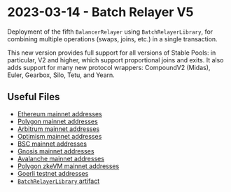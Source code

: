 # 2023-03-14 - Batch Relayer V5

Deployment of the fifth `BalancerRelayer` using `BatchRelayerLibrary`, for combining multiple operations (swaps, joins, etc.) in a single transaction.

This new version provides full support for all versions of Stable Pools: in particular, V2 and higher, which support proportional joins and exits.
It also adds support for many new protocol wrappers: CompoundV2 (Midas), Euler, Gearbox, Silo, Tetu, and Yearn.

## Useful Files

- [Ethereum mainnet addresses](./output/mainnet.json)
- [Polygon mainnet addresses](./output/polygon.json)
- [Arbitrum mainnet addresses](./output/arbitrum.json)
- [Optimism mainnet addresses](./output/optimism.json)
- [BSC mainnet addresses](./output/bsc.json)
- [Gnosis mainnet addresses](./output/gnosis.json)
- [Avalanche mainnet addresses](./output/avalanche.json)
- [Polygon zkeVM mainnet addresses](./output/zkevm.json)
- [Goerli testnet addresses](./output/goerli.json)
- [`BatchRelayerLibrary` artifact](./artifact/BatchRelayerLibrary.json)
